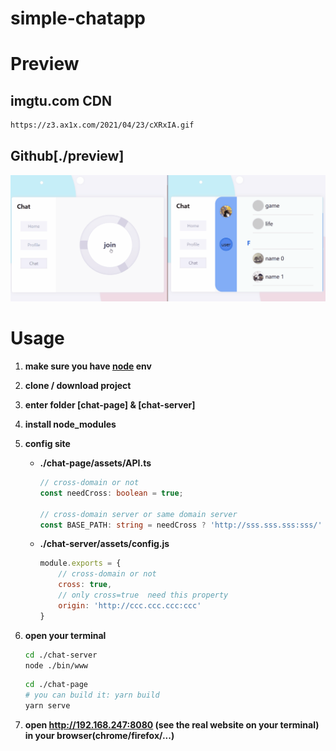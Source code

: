 # simple-chatapp



# Preview

## imgtu.com CDN
```html
https://z3.ax1x.com/2021/04/23/cXRxIA.gif
```


## Github[./preview]

<img src="./preview/message.gif">



# Usage

  1. **make sure you have [node](https://nodejs.org) env**

  2. **clone / download project**

  3. **enter folder [chat-page] & [chat-server]**

  4. **install node_modules**

  5. **config site**

     * **./chat-page/assets/API.ts**

       ```typescript
       // cross-domain or not
       const needCross: boolean = true;
       
       // cross-domain server or same domain server
       const BASE_PATH: string = needCross ? 'http://sss.sss.sss:sss/' : '/';
       ```

     * **./chat-server/assets/config.js**

       ```js
       module.exports = {
           // cross-domain or not
           cross: true,
           // only cross=true  need this property
           origin: 'http://ccc.ccc.ccc:ccc'
       }
       ```


  6. **open your terminal**

       ```bash
       cd ./chat-server
       node ./bin/www
       ```

       ```bash
       cd ./chat-page
       # you can build it: yarn build
       yarn serve
       ```

  7. **open http://192.168.247:8080 (see the real website on your terminal) in your browser(chrome/firefox/...)**



